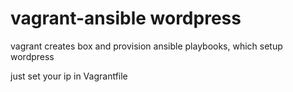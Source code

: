 # vagrant-ansible wordpress

vagrant creates box and provision ansible playbooks, which setup wordpress

just set your ip in Vagrantfile
